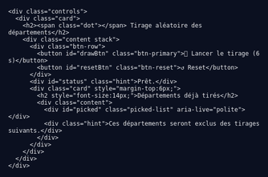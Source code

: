 <!DOCTYPE html>
<html lang="fr">
<head>
  <meta charset="utf-8" />
  <meta name="viewport" content="width=device-width, initial-scale=1" />
  <title>Tirage aléatoire des départements (6s)</title>
  <link rel="stylesheet" href="https://unpkg.com/leaflet@1.9.4/dist/leaflet.css" integrity="sha256-p4NxAoJBhIIN+hmNHrzRCf9tD/miZyoHS5obTRR9BMY=" crossorigin="" />
  <style>
    :root{
      --bg:#0b1020; /* fond sombre élégant */
      --panel:#111827; /* slate-900 */
      --panel-2:#1f2937; /* slate-800 */
      --text:#e5e7eb; /* slate-200 */
      --muted:#9ca3af; /* slate-400 */
      --green:#22c55e; /* emerald-500 */
      --green-dark:#16a34a; /* emerald-600 */
      --accent:#60a5fa; /* blue-400 */
      --danger:#ef4444; /* red-500 */
      --drawn:#6b7280; /* slate-500 */
      --border:#374151; /* slate-700 */
    }
    html, body { height: 100%; margin: 0; background: var(--bg); color: var(--text); font-family: ui-sans-serif, system-ui, -apple-system, Segoe UI, Roboto, "Helvetica Neue", Arial, "Noto Sans", "Apple Color Emoji", "Segoe UI Emoji"; }
    #app { position: relative; height: 100%; }
    #map { position:absolute; inset:0; }

    /* Panneau de contrôle */
    .controls {
      position: absolute; top: 16px; left: 16px; z-index: 1000;
      display: flex; flex-direction: column; gap: 12px;
      width: 320px; max-width: calc(100vw - 32px);
    }
    .card { background: linear-gradient(180deg, var(--panel), var(--panel-2)); border: 1px solid var(--border); border-radius: 16px; box-shadow: 0 10px 30px rgba(0,0,0,0.35); overflow: hidden; }
    .card h2 { margin: 0; padding: 14px 16px; font-size: 16px; letter-spacing: .3px; background: rgba(255,255,255,0.03); border-bottom: 1px solid var(--border); color: #fff; display:flex; align-items:center; gap:8px; }
    .card h2 .dot{ width:10px;height:10px;border-radius:999px;background:var(--accent); box-shadow:0 0 10px var(--accent); }
    .card .content { padding: 12px; }

    .btn-row { display: flex; gap: 8px; }
    button { 
      appearance: none; border: 1px solid var(--border); color: #fff; background: #0b1222; 
      padding: 10px 12px; border-radius: 12px; cursor: pointer; font-weight: 600; letter-spacing:.2px;
      transition: transform .08s ease, background .2s ease, border-color .2s ease; flex: 1 1 auto;
    }
    button:hover { transform: translateY(-1px); background: #0f172a; }
    button:active { transform: translateY(0); }
    button[disabled]{ opacity:.6; cursor: not-allowed; }
    .btn-primary{ background: linear-gradient(180deg, var(--green), var(--green-dark)); border-color: rgba(0,0,0,.2); }
    .btn-primary:hover{ filter: brightness(1.05); }
    .btn-reset{ background: linear-gradient(180deg, #f87171, var(--danger)); }

    .picked-list { display: grid; grid-template-columns: 1fr; gap: 6px; max-height: 220px; overflow: auto; }
    .pill { display:flex; align-items:center; justify-content:space-between; gap:8px; background: #0c1426; border:1px solid var(--border); padding: 8px 10px; border-radius: 10px; font-size: 13px; }
    .pill .code { color: var(--muted); font-variant-numeric: tabular-nums; }

    .hint { font-size: 12px; color: var(--muted); margin-top: 6px; }

    /* Leaflet overrides for dark theme */
    .leaflet-control-zoom a { background:#0b1222; border-color: var(--border); color:#fff; }
    .leaflet-control-zoom a:hover { background:#0f172a; }
    .leaflet-container { background: #0b0f1a; }

    /* Effet de sélection finale */
    @keyframes pulse {
      0% { filter: drop-shadow(0 0 0 rgba(34,197,94,0)); }
      50% { filter: drop-shadow(0 0 10px rgba(34,197,94,.8)); }
      100% { filter: drop-shadow(0 0 0 rgba(34,197,94,0)); }
    }
    .final-pulse { animation: pulse 1.2s ease-in-out -3; }

    /* petite fenêtre sous le bouton (la carte) */
    .stack { display:flex; flex-direction:column; gap: 12px; }
  </style>
</head>
<body>
  <div id="app">
    <div id="map"></div>

    <div class="controls">
      <div class="card">
        <h2><span class="dot"></span> Tirage aléatoire des départements</h2>
        <div class="content stack">
          <div class="btn-row">
            <button id="drawBtn" class="btn-primary">🎲 Lancer le tirage (6 s)</button>
            <button id="resetBtn" class="btn-reset">↺ Reset</button>
          </div>
          <div id="status" class="hint">Prêt.</div>
          <div class="card" style="margin-top:6px;">
            <h2 style="font-size:14px;">Départements déjà tirés</h2>
            <div class="content">
              <div id="picked" class="picked-list" aria-live="polite"></div>
              <div class="hint">Ces départements seront exclus des tirages suivants.</div>
            </div>
          </div>
        </div>
      </div>
    </div>
  </div>

  <script src="https://unpkg.com/leaflet@1.9.4/dist/leaflet.js" integrity="sha256-20nQCchB9co0qIjJZRGuk2/Z9VM+kNiyxNV1lvTlZBo=" crossorigin=""></script>
  <script>
  (function(){
    const GEOJSON_URL = "https://france-geojson.gregoiredavid.fr/repo/departements.geojson"; // propriétés: code, nom

    // --- État ---
    const state = {
      layersByCode: new Map(),
      features: [],
      drawnCodes: new Set(JSON.parse(localStorage.getItem('drawnCodes')||'[]')), // persistant
      flashingLayer: null,
      finalLayer: null,
      spinning: false,
    };

    // --- Carte ---
    const map = L.map('map', { zoomControl: true }).setView([46.6, 2.5], 6);
    const tiles = L.tileLayer('https://{s}.tile.openstreetmap.org/{z}/{x}/{y}.png', {
      attribution: '&copy; contributeurs <a href="https://www.openstreetmap.org/">OSM</a>'
    }).addTo(map);

    const baseStyle = {
      color: '#1f2937', // contour
      weight: 1,
      fillColor: '#0e172a',
      fillOpacity: 0.75
    };
    const hoverStyle = { weight: 2, color: '#93c5fd' };
    const flashStyle = { fillColor: '#22c55e', fillOpacity: 0.95 };
    const drawnStyle = { fillColor: '#6b7280', fillOpacity: 0.5 };
    const finalStyle = { fillColor: '#22c55e', fillOpacity: 0.95 };

    // --- UI ---
    const drawBtn = document.getElementById('drawBtn');
    const resetBtn = document.getElementById('resetBtn');
    const pickedEl = document.getElementById('picked');
    const statusEl = document.getElementById('status');

    function setStatus(text){ statusEl.textContent = text; }

    function saveDrawn(){ localStorage.setItem('drawnCodes', JSON.stringify([...state.drawnCodes])); }

    function renderPicked(){
      const items = [...state.drawnCodes].map(code => {
        const f = state.features.find(ft => ft.properties.code === code);
        const name = f ? f.properties.nom : code;
        return `<div class="pill"><span>${name}</span><span class="code">${code}</span></div>`;
      });
      pickedEl.innerHTML = items.join('') || '<div class="hint">Aucun pour l\'instant.</div>';
    }

    function styleFor(layer){
      const code = layer.feature.properties.code;
      if(state.drawnCodes.has(code)) return { ...baseStyle, ...drawnStyle };
      return baseStyle;
    }

    function applyStyles(){
      state.layersByCode.forEach(layer => layer.setStyle(styleFor(layer)));
    }

    function clearFlash(){
      if(state.flashingLayer){ state.flashingLayer.setStyle(styleFor(state.flashingLayer)); state.flashingLayer = null; }
    }

    function clearFinalPulse(){
      if(state.finalLayer){ const el = state.finalLayer.getElement(); if(el) el.classList.remove('final-pulse'); }
    }

    function setFinal(layer){
      clearFlash(); clearFinalPulse();
      state.finalLayer = layer; layer.setStyle({ ...baseStyle, ...finalStyle });
      const el = layer.getElement(); if(el){ el.classList.add('final-pulse'); }
    }

    function availableCodes(){
      return state.features.map(f => f.properties.code).filter(c => !state.drawnCodes.has(c));
    }

    function pickRandom(arr){ return arr[Math.floor(Math.random()*arr.length)]; }

    function layerByCode(code){ return state.layersByCode.get(code); }

    function flashLayer(layer){
      if(!layer) return; clearFlash();
      state.flashingLayer = layer; layer.setStyle({ ...baseStyle, ...flashStyle });
    }

    function randomHexColor() {
  return "#" + Math.floor(Math.random() * 0xffffff)
    .toString(16)
    .padStart(6, "0")
    .toUpperCase();
    }
    
    // Éasing quadratique (ease-out)
    function easeOutQuad(t){ return 1 - (1 - t) * (1 - t); }

    // Séquence de tirage: 6 secondes, flashs qui ralentissent
    async function spinAndPick(){
      if(state.spinning) return;
      const avail = availableCodes();
      if(avail.length === 0){ setStatus('Tous les départements ont été tirés. Utilisez Reset pour recommencer.'); return; }

      state.spinning = true; drawBtn.disabled = true; resetBtn.disabled = true; setStatus('Tirage en cours…');

      const duration = 6000; // ms
      const steps = Math.min(40, Math.max(18, Math.floor(avail.length * 0.6))); // nombre de flashs
      const times = [];
      for(let i=0;i<steps;i++){
        const t = (i+1)/steps; // 0..1
        times.push(Math.round(easeOutQuad(t)*duration));
      }
      // Normalise en deltas
      const deltas = [times[0]];
      for(let i=1;i<times.length;i++) deltas.push(times[i]-times[i-1]);

      // Boucle de flash
      let elapsed = 0;
      for(let i=0;i<steps;i++){
        await new Promise(res => setTimeout(res, deltas[i]));
        elapsed += deltas[i];
        const code = pickRandom(avail);
        const layer = layerByCode(code);
        flashLayer(layer);
      }

      // Sélection finale parmi les disponibles (peut être identique au dernier flash, peu importe)
      const finalCode = pickRandom(avail);
      const finalLayer = layerByCode(finalCode);
      setFinal(finalLayer);
      state.drawnCodes.add(finalCode);
      saveDrawn();
      renderPicked();
      applyStyles();

      setStatus(`Tirage terminé → ${finalLayer.feature.properties.nom} (${finalCode})`);
      state.spinning = false; drawBtn.disabled = false; resetBtn.disabled = false;
    }

    drawBtn.addEventListener('click', spinAndPick);
    resetBtn.addEventListener('click', () => {
      if(state.spinning) return;
      state.drawnCodes.clear(); saveDrawn(); renderPicked(); applyStyles(); clearFlash(); clearFinalPulse(); setStatus('Réinitialisé. Prêt.');
    });

    // Charger le GeoJSON
    fetch(GEOJSON_URL).then(r => r.json()).then(geo => {
      state.features = geo.features;
      const layer = L.geoJSON(geo, {
        style: (feature) => baseStyle,
        onEachFeature: (feature, lyr) => {
          const code = feature.properties.code;
          state.layersByCode.set(code, lyr);
          lyr.bindTooltip(`${feature.properties.nom} (${code})`, { sticky: true });
          lyr.on('mouseover', () => { if(!state.spinning) lyr.setStyle({ ...styleFor(lyr), ...hoverStyle }); });
          lyr.on('mouseout', () => { if(!state.spinning) lyr.setStyle(styleFor(lyr)); });
        }
      }).addTo(map);
      map.fitBounds(layer.getBounds(), { padding: [20, 20] });

      // Appliquer l\'état initial
      renderPicked();
      applyStyles();
      setStatus('Carte chargée.');
    }).catch(err => {
      console.error(err);
      setStatus('Erreur de chargement de la carte. Vérifiez votre connexion.');
    });
  })();
  </script>
</body>
</html>

